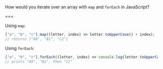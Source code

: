How would you iterate over an array with `map` and `forEach` in JavaScript?

===

Using `map`:
```js
["a", "b", "c"].map((letter, index) => letter.toUpperCase() + index);
// returns ["A0", "B1", "C2"]
```

Using `forEach`:
```js
["a", "b", "c"].forEach((letter, index) => console.log(letter.toUpperCase() + index));
// prints "A0", "B1", then "C2"
```
